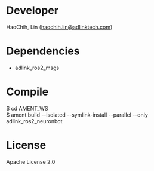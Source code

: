 # Developer  
HaoChih, Lin (haochih.lin@adlinktech.com)  

# Dependencies  
* adlink_ros2_msgs  

# Compile  
$ cd AMENT_WS  
$ ament build --isolated --symlink-install --parallel --only adlink_ros2_neuronbot  

# License   
Apache License 2.0
